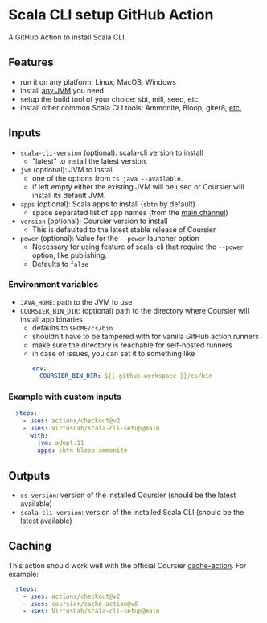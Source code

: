 # Scala CLI setup GitHub Action

A GitHub Action to install Scala CLI.

## Features

- run it on any platform: Linux, MacOS, Windows
- install [any JVM](https://get-coursier.io/docs/cli-java.html#jvm-index) you need
- setup the build tool of your choice: sbt, mill, seed, etc.
- install other common Scala CLI tools: Ammonite, Bloop, giter8, [etc.](https://github.com/coursier/apps/tree/master/apps/resources)

## Inputs

- `scala-cli-version` (optional): scala-cli version to install
  - "latest" to install the latest version.
- `jvm` (optional): JVM to install
  - one of the options from `cs java --available`.
  - if left empty either the existing JVM will be used or Coursier will install its default JVM.
- `apps` (optional): Scala apps to install (`sbtn` by default)
  - space separated list of app names (from the [main channel](https://github.com/coursier/apps))
- `version` (optional): Coursier version to install
    - This is defaulted to the latest stable release of Coursier
- `power` (optional): Value for the `--power` launcher option
    - Necessary for using feature of scala-cli that require the `--power`
        option, like publishing.
    - Defaults to `false`

### Environment variables
- `JAVA_HOME`: path to the JVM to use
- `COURSIER_BIN_DIR`: (optional) path to the directory where Coursier will install app binaries
   - defaults to `$HOME/cs/bin`
   - shouldn't have to be tampered with for vanilla GitHub action runners
   - make sure the directory is reachable for self-hosted runners
   - in case of issues, you can set it to something like 
     ```yaml
     env:
       COURSIER_BIN_DIR: ${{ github.workspace }}/cs/bin
     ```

### Example with custom inputs

```yml
  steps:
    - uses: actions/checkout@v2
    - uses: VirtusLab/scala-cli-setup@main
      with:
        jvm: adopt:11
        apps: sbtn bloop ammonite
```

## Outputs

- `cs-version`: version of the installed Coursier (should be the latest available)
- `scala-cli-version`: version of the installed Scala CLI (should be the latest available)

## Caching

This action should work well with the official Coursier [cache-action](https://github.com/coursier/cache-action). For example:

```yml
  steps:
    - uses: actions/checkout@v2
    - uses: coursier/cache-action@v6
    - uses: VirtusLab/scala-cli-setup@main
```
